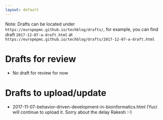 ```yaml
---
layout: default
---
```


Note: Drafts can be located under `https://europepmc.github.io/techblog/drafts/`, for example, you can find draft `2017-12-07-a-draft.html` at `https://europepmc.github.io/techblog/drafts/2017-12-07-a-draft.html`

# Drafts for review

* No draft for review for now

# Drafts to upload/update

* 2017-11-07-behavior-driven-development-in-bioinformatics.html (Yuci will continue to upload it. Sorry about the delay Rakesh :-)
